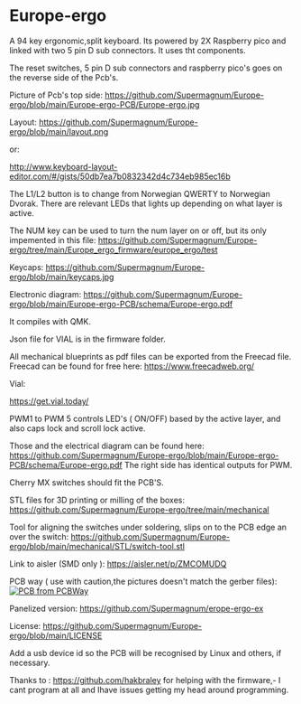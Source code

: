 # Europe-ergo
A 94 key ergonomic,split keyboard.
Its powered by 2X Raspberry pico and linked with two 5 pin D sub connectors.
It uses tht components.

The reset switches, 5 pin D sub connectors and raspberry pico's  goes on the reverse side of the Pcb's. 

Picture of Pcb's top side:
https://github.com/Supermagnum/Europe-ergo/blob/main/Europe-ergo-PCB/Europe-ergo.jpg


Layout:
https://github.com/Supermagnum/Europe-ergo/blob/main/layout.png

or:

http://www.keyboard-layout-editor.com/#/gists/50db7ea7b0832342d4c734eb985ec16b

The L1/L2 button is to change from  Norwegian QWERTY to Norwegian Dvorak.
There are relevant LEDs that lights up depending on what layer is active.

The NUM key can be used to turn the  num layer on or off, but its only impemented in this file:
https://github.com/Supermagnum/Europe-ergo/tree/main/Europe_ergo_firmware/europe_ergo/test



Keycaps:
https://github.com/Supermagnum/Europe-ergo/blob/main/keycaps.jpg

Electronic diagram:
https://github.com/Supermagnum/Europe-ergo/blob/main/Europe-ergo-PCB/schema/Europe-ergo.pdf



It compiles with QMK.


Json file for VIAL is in the firmware folder.

All mechanical blueprints as pdf files can be exported from the Freecad file.
Freecad can be found for free here:
https://www.freecadweb.org/


Vial:


https://get.vial.today/


PWM1 to PWM 5 controls LED's ( ON/OFF) based by the active layer, and also caps lock and scroll lock active.

Those and the electrical diagram can be found here:
https://github.com/Supermagnum/Europe-ergo/blob/main/Europe-ergo-PCB/schema/Europe-ergo.pdf
The right side has identical outputs for PWM.

Cherry MX switches should fit the PCB'S.


STL files for 3D printing or milling of the boxes:
https://github.com/Supermagnum/Europe-ergo/tree/main/mechanical

Tool for aligning the switches under soldering, slips on to the PCB edge an over the switch:
https://github.com/Supermagnum/Europe-ergo/blob/main/mechanical/STL/switch-tool.stl


Link to aisler (SMD only ):
https://aisler.net/p/ZMCOMUDQ


PCB way ( use with caution,the pictures doesn't match the gerber files):
<a href="https://www.pcbway.com/project/shareproject/98keys_ergo_733ee9b8.html"><img src="https://www.pcbway.com/project/img/images/frompcbway-1220.png" alt="PCB from PCBWay" /></a>

Panelized version:
https://github.com/Supermagnum/erope-ergo-ex


License:
https://github.com/Supermagnum/Europe-ergo/blob/main/LICENSE




Add a usb device id so the PCB will be recognised by Linux and others, if necessary. 


Thanks to :
https://github.com/hakbraley
for helping with the firmware,- I cant program at all and Ihave issues getting my head around programming.



